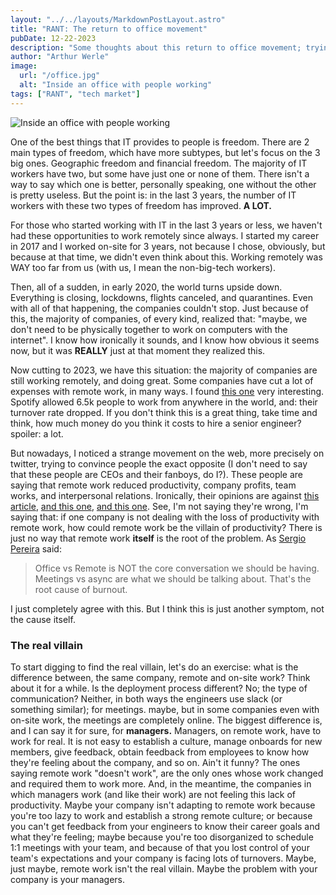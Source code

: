 ```yaml
---
layout: "../../layouts/MarkdownPostLayout.astro"
title: "RANT: The return to office movement"
pubDate: 12-22-2023
description: "Some thoughts about this return to office movement; trying to understand its reasons, leaders and its consequences."
author: "Arthur Werle"
image:
  url: "/office.jpg"
  alt: "Inside an office with people working"
tags: ["RANT", "tech market"]
---
```

![Inside an office with people working](/office.jpg "Inside an office with people working")

One of the best things that IT provides to people is freedom. There are 2 main types of freedom, which have more subtypes, but let's focus on the 3 big ones. Geographic freedom and financial freedom. The majority of IT workers have two, but some have just one or none of them. There isn't a way to say which one is better, personally speaking, one without the other is pretty useless. But the point is: in the last 3 years, the number of IT workers with these two types of freedom has improved. **A LOT.**

For those who started working with IT in the last 3 years or less, we haven't had these opportunities to work remotely since always. I started my career in 2017 and I worked on-site for 3 years, not because I chose, obviously, but because at that time, we didn't even think about this. Working remotely was WAY too far from us (with us, I mean the non-big-tech workers).

Then, all of a sudden, in early 2020, the world turns upside down. Everything is closing, lockdowns, flights canceled, and quarantines. Even with all of that happening, the companies couldn't stop. Just because of this, the majority of companies, of every kind, realized that: "maybe, we don't need to be physically together to work on computers with the internet". I know how ironically it sounds, and I know how obvious it seems now, but it was **REALLY** just at that moment they realized this.

Now cutting to 2023, we have this situation: the majority of companies are still working remotely, and doing great. Some companies have cut a lot of expenses with remote work, in many ways. I found [this one](https://fortune.com/2022/08/02/spotify-allowed-6500-employees-work-from-anywhere-in-world-turnover-rate-dropped-remote-work/) very interesting. Spotify allowed 6.5k people to work from anywhere in the world, and: their turnover rate dropped. If you don't think this is a great thing, take time and think, how much money do you think it costs to hire a senior engineer? spoiler: a lot.

But nowadays, I noticed a strange movement on the web, more precisely on twitter, trying to convince people the exact opposite (I don't need to say that these people are CEOs and their fanboys, do I?). These people are saying that remote work reduced productivity, company profits, team works, and interpersonal relations. Ironically, their opinions are against [this article](https://www.apollotechnical.com/working-from-home-productivity-statistics/#:~:text=On%20average%2C%20those%20who%20work,hours%2C%20and%20get%20more%20done.), [and this one](https://www.businessnewsdaily.com/15259-working-from-home-more-productive.html), [and this one](https://www.vox.com/recode/2022/9/22/23360887/remote-work-productivity-theater-back-to-office). See, I'm not saying they're wrong, I'm saying that: if one company is not dealing with the loss of productivity with remote work, how could remote work be the villain of productivity? There is just no way that remote work **itself** is the root of the problem. As [Sergio Pereira](https://twitter.com/SergioRocks) said:
> Office vs Remote is NOT the core conversation we should be having. Meetings vs async are what we should be talking about. That's the root cause of burnout.

I just completely agree with this. But I think this is just another symptom, not the cause itself.

### The real villain
To start digging to find the real villain, let's do an exercise: what is the difference between, the same company, remote and on-site work? Think about it for a while. Is the deployment process different? No; the type of communication? Neither, in both ways the engineers use slack (or something similar); for meetings. maybe, but in some companies even with on-site work, the meetings are completely online. The biggest difference is, and I can say it for sure, for **managers.** Managers, on remote work, have to work for real. It is not easy to establish a culture, manage onboards for new members, give feedback, obtain feedback from employees to know how they're
feeling about the company, and so on. Ain't it funny? The ones saying remote work "doesn't work", are the only ones whose work changed and required them to work more. And, in the meantime, the companies in which managers work (and like their work) are not feeling this lack of productivity. Maybe your company isn't adapting to remote work because you're too lazy to work and establish a strong remote culture; or because you can't get feedback from your engineers to know their career goals and what they're feeling; maybe because you're too disorganized to schedule 1:1 meetings with your team, and because of that you lost control of your team's expectations and your company is facing lots of turnovers.
Maybe, just maybe, remote work isn't the real villain. Maybe the problem with your company is your managers.